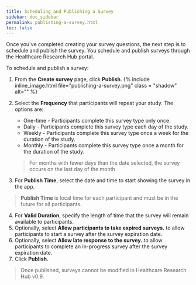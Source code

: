 ```yaml
---
title: Scheduling and Publishing a Survey
sidebar: doc_sidebar
permalink: publishing-a-survey.html
toc: false
---
```

Once you've completed creating your survey questions, the next step is to schedule and publish the survey. You schedule and publish surveys through the Healthcare Research Hub portal.

To schedule and publish a survey:

1. From the **Create survey** page, click **Publish**. {% include inline_image.html
    file="publishing-a-survey.png" class = "shadow" alt="" %}
2. Select the **Frequency** that participants will repeat your study. The options are:

    - One-time - Participants complete this survey type only once.
    - Daily - Participants complete this survey type each day of the study.
    - Weekly - Participants complete this survey type once a week for the duration of the study.
    - Monthly - Participants complete this survey type once a month for the duration of the study.
    > For months with fewer days than the date selected, the survey occurs on the last day of the month
4. For **Publish Time**, select the date and time to start showing the survey in the app.
 > **Publish Time** is local time for each participant and must be in the future for all participants.
4. For **Valid Duration**, specify the length of time that the survey will remain available to participants.
5. Optionally, select **Allow participants to take expired surveys.** to allow participants to start a survey after the survey expiration date.
6. Optionally, select **Allow late response to the survey.** to allow participants to complete an in-progress survey after the survey expiration date.
7. Click **Publish**.

> Once published, surveys cannot be modified in Healthcare Research Hub v0.9.
